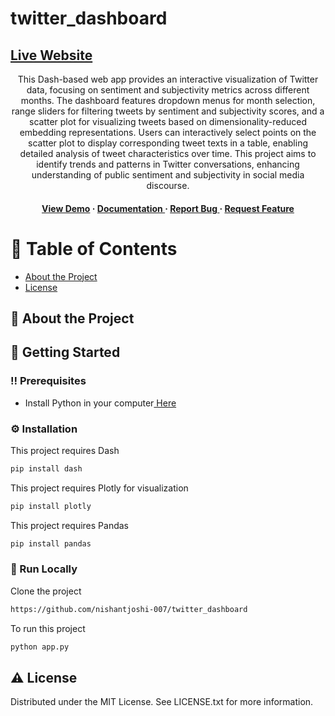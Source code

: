 # twitter_dashboard

## <a href=https://twitterassignment-65fa22aca58f.herokuapp.com/>Live Website</a>

<div align='center'>

<p>This Dash-based web app provides an interactive visualization of Twitter data, focusing on sentiment and subjectivity metrics across different months. The dashboard features dropdown menus for month selection, range sliders for filtering tweets by sentiment and subjectivity scores, and a scatter plot for visualizing tweets based on dimensionality-reduced embedding representations. Users can interactively select points on the scatter plot to display corresponding tweet texts in a table, enabling detailed analysis of tweet characteristics over time. This project aims to identify trends and patterns in Twitter conversations, enhancing understanding of public sentiment and subjectivity in social media discourse.</p>

<h4> <a href=https://twitterassignment-65fa22aca58f.herokuapp.com/>View Demo</a> <span> · </span> <a href="https://github.com/nishantjoshi-007/Twitter Dashboard/blob/master/README.md"> Documentation </a> <span> · </span> <a href="https://github.com/nishantjoshi-007/Twitter Dashboard/issues"> Report Bug </a> <span> · </span> <a href="https://github.com/nishantjoshi-007/Twitter Dashboard/issues"> Request Feature </a> </h4>


</div>

# :notebook_with_decorative_cover: Table of Contents

- [About the Project](#star2-about-the-project)
- [License](#warning-license)


## :star2: About the Project

## :toolbox: Getting Started

### :bangbang: Prerequisites

- Install Python in your computer<a href="https://www.python.org/downloads/"> Here</a>


### :gear: Installation

This project requires Dash
```bash
pip install dash
```
This project requires Plotly for visualization
```bash
pip install plotly
```
This project requires Pandas
```bash
pip install pandas
```


### :running: Run Locally

Clone the project

```bash
https://github.com/nishantjoshi-007/twitter_dashboard
```
To run this project
```bash
python app.py
```


## :warning: License

Distributed under the MIT License. See LICENSE.txt for more information.
